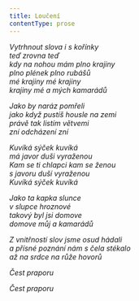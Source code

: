 ```yaml
---
title: Loučení
contentType: prose
---
```


_Vytrhnout slova i s kořínky  
teď zrovna teď  
kdy na nohou mám plno krajiny  
plno plének plno rubášů  
mé krajiny mé krajiny  
krajiny mé a mých kamarádů_

  

_Jako by naráz pomřeli  
jako když pustíš housle na zemi  
právě tak listím větvemi  
zní odcházení zní_

  

_Kuvíká sýček kuvíká  
má javor duši vyraženou  
Kam se ti chlapci kam se ženou  
s javoru duší vyraženou  
Kuvíká sýček kuvíká_

  

_Jako ta kapka slunce  
v slupce hroznové  
takový byl jsi domove  
domove můj a kamarádů_

  

_Z vnitřností slov jsme osud hádali  
a přísné poznání nám s čela stékalo  
až na srdce na růže hovorů_

  

_Čest praporu_

  

_Čest praporu_
